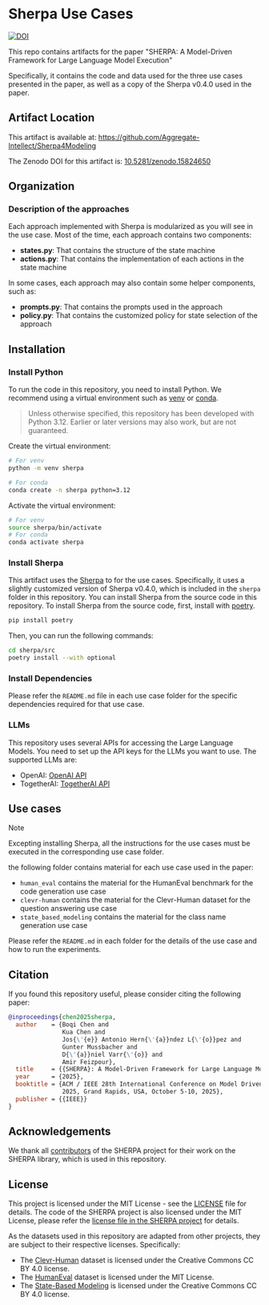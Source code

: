 # Sherpa Use Cases
[![DOI](https://zenodo.org/badge/815307724.svg)](https://doi.org/10.5281/zenodo.15824650)

This repo contains artifacts for the paper "SHERPA: A Model-Driven Framework for Large Language Model Execution"

Specifically, it contains the code and data used for the three use cases presented in the paper, as well as a copy of the Sherpa v0.4.0 used in the paper. 

## Artifact Location

This artifact is available at: https://github.com/Aggregate-Intellect/Sherpa4Modeling

The Zenodo DOI for this artifact is: [10.5281/zenodo.15824650](https://doi.org/10.5281/zenodo.15824650)

## Organization


### Description of the approaches
Each approach implemented with Sherpa is modularized as you will see in the use case. Most of the time, each approach contains two components:
* **states.py**: That contains the structure of the state machine
* **actions.py**: That contains the implementation of each actions in the state machine

In some cases, each approach may also contain some helper components, such as:
* **prompts.py**: That contains the prompts used in the approach
* **policy.py**: That contains the customized policy for state selection of the approach

## Installation

### Install Python
To run the code in this repository, you need to install Python. We recommend using a virtual environment such as [venv](https://docs.python.org/3/library/venv.html) or [conda](https://docs.conda.io/en/latest/).

> Unless otherwise specified, this repository has been developed with Python 3.12. Earlier or later versions may also work, but are not guaranteed.

Create the virtual environment:
```bash
# For venv
python -m venv sherpa

# For conda
conda create -n sherpa python=3.12
```

Activate the virtual environment:
```bash
# For venv
source sherpa/bin/activate
# For conda
conda activate sherpa
```

### Install Sherpa
This artifact uses the [Sherpa](https://github.com/Aggregate-Intellect/sherpa) to for the use cases. Specifically, it uses a slightly customized version of Sherpa v0.4.0, which is included in the `sherpa` folder in this repository. You can install Sherpa from the source code in this repository.
To install Sherpa from the source code, first, install with [poetry](https://python-poetry.org/).
```bash
pip install poetry
```

Then, you can run the following commands:
```bash
cd sherpa/src
poetry install --with optional
```

### Install Dependencies
Please refer the `README.md` file in each use case folder for the specific dependencies required for that use case.

### LLMs
This repository uses several APIs for accessing the Large Language Models. You need to set up the API keys for the LLMs you want to use. The supported LLMs are:
- OpenAI: [OpenAI API](https://openai.com/api/)
- TogetherAI: [TogetherAI API](https://www.together.ai/)

## Use cases
> [!NOTE]
> Excepting installing Sherpa, all the instructions for the use cases must be executed in the corresponding use case folder.

the following folder contains material for each use case used in the paper:
* `human_eval` contains the material for the HumanEval benchmark for the code generation use case
* `clevr-human` contains the material for the Clevr-Human dataset for the question answering use case
* `state_based_modeling` contains the material for the class name generation use case

Please refer the `README.md` in each folder for the details of the use case and how to run the experiments.


## Citation
If you found this repository useful, please consider citing the following paper:
```bibtex
@inproceedings{chen2025sherpa,
  author    = {Boqi Chen and
               Kua Chen and
               Jos{\'{e}} Antonio Hern{\'{a}}ndez L{\'{o}}pez and
               Gunter Mussbacher and 
               D{\'{a}}niel Varr{\'{o}} and
               Amir Feizpour},
  title     = {{SHERPA}: A Model-Driven Framework for Large Language Model Execution},
  year      = {2025},
  booktitle = {ACM / IEEE 28th International Conference on Model Driven Engineering Languages and Systems (MODELS),
               2025, Grand Rapids, USA, October 5-10, 2025},
  publisher = {{IEEE}}
}
```

## Acknowledgements
We thank all [contributors](https://github.com/Aggregate-Intellect/sherpa/graphs/contributors) of the SHERPA project for their work on the SHERPA library, which is used in this repository. 

## License
This project is licensed under the MIT License - see the [LICENSE](LICENSE) file for details. The code of the SHERPA project is also licensed under the MIT License, please refer the [license file in the SHERPA project](https://github.com/Aggregate-Intellect/sherpa/blob/main/LICENSE.md) for details.

As the datasets used in this repository are adapted from other projects,  they are subject to their respective licenses. Specifically:
* The [Clevr-Human](https://cs.stanford.edu/people/jcjohns/iep/) dataset is licensed under the Creative Commons CC BY 4.0 license.
* The [HumanEval](https://huggingface.co/datasets/openai/openai_humaneval) dataset is licensed under the MIT License.
* The [State-Based Modeling](https://zenodo.org/records/8118642) is licensed under the Creative Commons CC BY 4.0 license.
